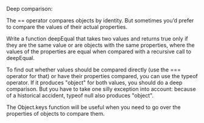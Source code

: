 Deep comparison:

The == operator compares objects by identity. But sometimes you’d prefer to
compare the values of their actual properties.

Write a function deepEqual that takes two values and returns true only if they
are the same value or are objects with the same properties, where the values
of the properties are equal when compared with a recursive call to deepEqual.

To find out whether values should be compared directly (use the === operator
for that) or have their properties compared, you can use the typeof operator.
If it produces "object" for both values, you should do a deep comparison.
But you have to take one silly exception into account: because of a historical
accident, typeof null also produces "object".

The Object.keys function will be useful when you need to go over the properties
of objects to compare them.

